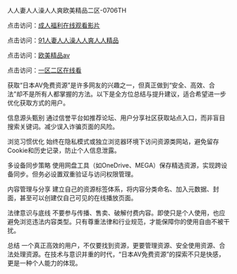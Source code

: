 人人妻人人澡人人爽欧美精品二区-0706TH

点击访问：<a href="https://heiliaowzu4ur.pages.dev">成人福利在线观看影片</a>

点击访问：<a href="https://gsd-agv.pages.dev/">91人妻人人澡人人爽人人精品</a>

点击访问：<a href="https://heiliaoxwd5i8.pages.dev">欧美精品aⅴ</a>

点击访问：<a href="https://bsdf-5f5.pages.dev/">一区二区在线看</a>

获取“日本AV免费资源”是许多网友的兴趣之一，但真正做到“安全、高效、合法”却不是所有人都掌握的方法。以下是全方位总结与提升建议，适合希望进一步优化获取方式的用户。

信息源头甄别
通过信誉平台如推荐论坛、用户分享社区获取站点入口，而非盲目搜索关键词。减少误入诈骗页面的风险。

浏览习惯优化
始终在隐私模式或独立浏览器环境下访问资源类网站，避免留存Cookie和历史记录，防止个人信息泄露。

多设备同步策略
使用网盘工具（如OneDrive、MEGA）保存精选资源，实现跨设备同步。但务必设置双重验证与访问权限管理。

内容管理与分享
建立自己的资源标签体系，将内容分类命名、加入元数据、封面，甚至可以创建仅自己可见的在线播放页面。

法律意识与底线
不要参与传播、售卖、破解付费内容。即使只是个人使用，也应避免浏览违法内容类型。只有尊重法律和行业规范，才能保障你的使用自由不被干扰。

总结
一个真正高效的用户，不仅要找到资源，更要管理资源、安全使用资源、合法处理资源。在技术与意识并重的时代，“日本AV免费资源”的探索不只是快感，更是一种个人能力的体现。
<span style="display:none;">[Canonical link]( https://github.com/es070825/984515 ）</span>
